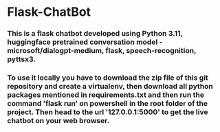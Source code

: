 # Flask-ChatBot


### This is a flask chatbot developed using Python 3.11, huggingface pretrained conversation model - microsoft/dialogpt-medium, flask, speech-recognition, pyttsx3. 

### To use it locally you have to download the zip file of this git repository and create a virtualenv, then download all python packages mentioned in requirements.txt and then run the command 'flask run' on powershell in the root folder of the project. Then head to the url '127.0.0.1:5000' to get the live chatbot on your web browser.